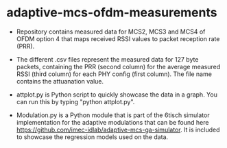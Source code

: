 # adaptive-mcs-ofdm-measurements

* Repository contains measured data for MCS2, MCS3 and MCS4 of OFDM option 4 that maps received RSSI values to packet reception rate (PRR).

* The different .csv files represent the measured data for 127 byte packets, containing the PRR (second column) for the average measured RSSI (third column) for each PHY config (first column). The file name contains the attuanation value.

* attplot.py is Python script to quickly showcase the data in a graph. You can run this by typing "python attplot.py".

* Modulation.py is a Python module that is part of the 6tisch simulator implementation for the adaptive modulations that can be found here https://github.com/imec-idlab/adaptive-mcs-ga-simulator. It is included to showcase the regression models used on the data.
